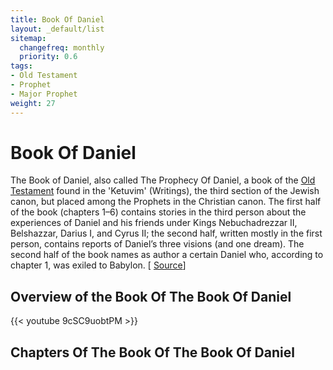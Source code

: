 ```yaml
---
title: Book Of Daniel
layout: _default/list
sitemap:
  changefreq: monthly
  priority: 0.6
tags:
- Old Testament
- Prophet
- Major Prophet
weight: 27
---
```

# Book Of Daniel
The Book of Daniel, also called The Prophecy Of Daniel, a book of the [Old Testament](/tags/old-testament/) found in the 'Ketuvim' (Writings), the third section of the Jewish canon, but placed among the Prophets in the Christian canon. The first half of the book (chapters 1–6) contains stories in the third person about the experiences of Daniel and his friends under Kings Nebuchadrezzar II, Belshazzar, Darius I, and Cyrus II; the second half, written mostly in the first person, contains reports of Daniel’s three visions (and one dream). The second half of the book names as author a certain Daniel who, according to chapter 1, was exiled to Babylon. [ [Source](https://www.britannica.com/topic/The-Book-of-Daniel-Old-Testament)]

## Overview of the Book Of The Book Of Daniel
{{< youtube 9cSC9uobtPM >}}

## Chapters Of The Book Of The Book Of Daniel